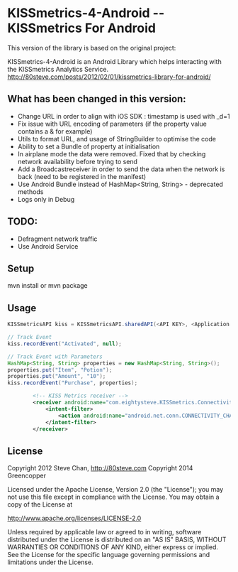 # KISSmetrics-4-Android -- KISSmetrics For Android

This version of the library is based on the original project:

KISSmetrics-4-Android is an Android Library which helps interacting with the KISSmetrics Analytics Service.
http://80steve.com/posts/2012/02/01/kissmetrics-library-for-android/

## What has been changed in this version:

- Change URL in order to align with iOS SDK : timestamp is used with _d=1
- Fix issue with URL encoding of parameters (if the property value contains a & for example)
- Utils to format URL, and usage of StringBuilder to optimise the code
- Ability to set a Bundle of property at initialisation
- In airplane mode the data were removed. Fixed that by checking network availability before trying to send
- Add a Broadcastreceiver in order to send the data when the network is back (need to be registered in the manifest)
- Use Android Bundle instead of HashMap<String, String> - deprecated methods
- Logs only in Debug

## TODO:

- Defragment network traffic
- Use Android Service

## Setup

mvn install or mvn package

## Usage

```java
KISSmetricsAPI kiss = KISSmetricsAPI.sharedAPI(<API KEY>, <Application Context>);

// Track Event
kiss.recordEvent("Activated", null);

// Track Event with Parameters
HashMap<String, String> properties = new HashMap<String, String>();
properties.put("Item", "Potion");
properties.put("Amount", "10");
kiss.recordEvent("Purchase", properties);

```

```xml
		<!-- KISS Metrics receiver -->
        <receiver android:name="com.eightysteve.KISSmetrics.ConnectivityReceiver"  >
            <intent-filter>
                <action android:name="android.net.conn.CONNECTIVITY_CHANGE" />
            </intent-filter>
        </receiver>
```

## License

Copyright 2012 Steve Chan, http://80steve.com
Copyright 2014 Greencopper

Licensed under the Apache License, Version 2.0 (the "License");
you may not use this file except in compliance with the License.
You may obtain a copy of the License at

http://www.apache.org/licenses/LICENSE-2.0

Unless required by applicable law or agreed to in writing, software
distributed under the License is distributed on an "AS IS" BASIS,
WITHOUT WARRANTIES OR CONDITIONS OF ANY KIND, either express or implied.
See the License for the specific language governing permissions and
limitations under the License.
